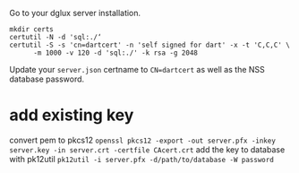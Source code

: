 Go to your dglux server installation.

```
mkdir certs
certutil -N -d 'sql:./‘
certutil -S -s 'cn=dartcert' -n 'self signed for dart' -x -t 'C,C,C' \
      -m 1000 -v 120 -d 'sql:./' -k rsa -g 2048
```

Update your `server.json` certname to `CN=dartcert` as well as the NSS database password.


# add existing key
convert pem to pkcs12
`openssl pkcs12 -export -out server.pfx -inkey server.key -in server.crt -certfile CAcert.crt`
add the key to database with pk12util
`pk12util -i server.pfx -d/path/to/database -W password`